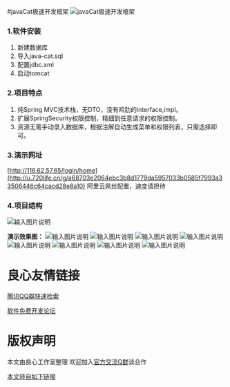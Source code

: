 #javaCat极速开发框架 ![javaCat极速开发框架](http://osgm3fc1x.bkt.clouddn.com/Cat_39.934426229508px_1198156_easyicon.net.png "javaCat极速开发框架") 

### 1.软件安装
1. 新建数据库
2. 导入java-cat.sql
3. 配置jdbc.xml
4. 启动tomcat

### 2.项目特点
1. 纯Spring MVC技术栈，无DTO，没有鸡肋的interface,impl。
2. 扩展SpringSecurity权限控制，精细到任意请求的权限控制。
3. 资源无需手动录入数据库，根据注解自动生成菜单和权限列表，只需选择即可。


### 3.演示网址
[http://116.62.57.65/login/home](http://u.720life.cn/g/a68703e2064ebc3b8d1779da5957033b0585f7993a33506446c64cacd28e8a10) 阿里云屌丝配置，速度请担待

### 4.项目结构
![输入图片说明](http://osgm3fc1x.bkt.clouddn.com/struct.png "在这里输入图片标题")


**演示效果图：**
![输入图片说明](http://osgm3fc1x.bkt.clouddn.com/login.jpg "在这里输入图片标题")
![输入图片说明](http://osgm3fc1x.bkt.clouddn.com/menu.jpg "在这里输入图片标题")
![输入图片说明](http://osgm3fc1x.bkt.clouddn.com/menuAdd.jpg "在这里输入图片标题")
![输入图片说明](http://osgm3fc1x.bkt.clouddn.com/user.jpg "在这里输入图片标题")
![输入图片说明](http://osgm3fc1x.bkt.clouddn.com/role.jpg "在这里输入图片标题")
![输入图片说明](http://osgm3fc1x.bkt.clouddn.com/roleMenu.jpg "在这里输入图片标题")
![输入图片说明](http://osgm3fc1x.bkt.clouddn.com/list.jpg "在这里输入图片标题")
![输入图片说明](http://osgm3fc1x.bkt.clouddn.com/echart.jpg "在这里输入图片标题")


 # 良心友情链接

[腾讯QQ群快速检索](http://u.720life.cn/s/8cf73f7c)

[软件免费开发论坛](http://u.720life.cn/s/bbb01dc0)

# 版权声明 

本文由良心工作室整理 欢迎加入[官方交流Q群](https://u.720life.cn/s/f2316816)谈合作

[本文转自如下链接](http://u.720life.cn/g/2e71d0f0a5c601172267ba20d3a43c6e08f37d98257bdfc084011d3e06125cf3a789033a617509194e5e353a9abdfd08adaf66600083f86f3d4a0a420fb9cc90)